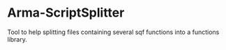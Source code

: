 # Arma-ScriptSplitter
 Tool to help splitting files containing several sqf functions into a functions library.
